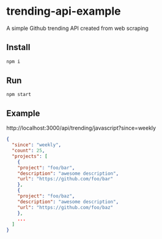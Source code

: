 # trending-api-example

A simple Github trending API created from web scraping

## Install

```sh
npm i
```

## Run

```
npm start
```

## Example

http://localhost:3000/api/trending/javascript?since=weekly

```json
{
  "since": "weekly",
  "count": 25,
  "projects": [
    {
    "project": "foo/bar",
    "description": "awesome description",
    "url": "https://github.com/foo/bar"
    },
    {
    "project": "foo/baz",
    "description": "awesome description",
    "url": "https://github.com/foo/baz"
    },
    ...
  ]
}
```